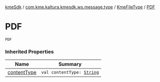 [kmeSdk](../../index.md) / [com.kme.kaltura.kmesdk.ws.message.type](../index.md) / [KmeFileType](index.md) / [PDF](./-p-d-f.md)

# PDF

`PDF`

### Inherited Properties

| Name | Summary |
|---|---|
| [contentType](content-type.md) | `val contentType: `[`String`](https://kotlinlang.org/api/latest/jvm/stdlib/kotlin/-string/index.html) |
